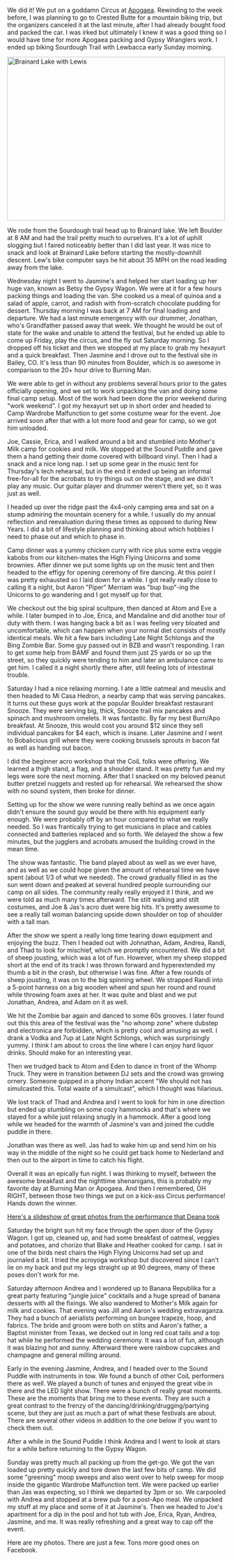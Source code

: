 We did it! We put on a goddamn Circus at [Apogaea](http://apogaea.com/). Rewinding to the week before, I was planning to go to Crested Butte for a mountain biking trip, but the organizers canceled it at the last minute, after I had already bought food and packed the car. I was irked but ultimately I knew it was a good thing so I would have time for more Apogaea packing and Gypsy Wranglers work. I ended up biking Sourdough Trail with Lewbacca early Sunday morning.

<a href="http://www.flickr.com/photos/88096431@N00/7367614818/" title="Brainard Lake with Lewis by Peter Lyons, on Flickr"><img src="http://farm8.staticflickr.com/7216/7367614818_93737bdccf.jpg" width="500" height="375" alt="Brainard Lake with Lewis"></a>

We rode from the Sourdough trail head up to Brainard lake. We left Boulder at 8 AM and had the trail pretty much to ourselves. It's a lot of uphill slogging but I faired noticeably better than I did last year. It was nice to snack and look at Brainard Lake before starting the mostly-downhill descent. Lew's bike computer says he hit about 35 MPH on the road leading away from the lake.

Wednesday night I went to Jasmine's and helped her start loading up her huge van, known as Betsy the Gypsy Wagon. We were at it for a few hours packing things and loading the van. She cooked us a meal of quinoa and a salad of apple, carrot, and radish with from-scratch chocolate pudding for dessert. Thursday morning I was back at 7 AM for final loading and departure. We had a last minute emergency with our drummer, Jonathan, who's Grandfather passed away that week. We thought he would be out of state for the wake and unable to attend the festival, but he ended up able to come up Friday, play the circus, and the fly out Saturday morning. So I dropped off his ticket and then we stopped at my place to grab my hexayurt and a quick breakfast. Then Jasmine and I drove out to the festival site in Bailey, CO. It's less than 90 minutes from Boulder, which is so awesome in comparison to the 20+ hour drive to Burning Man.

We were able to get in without any problems several hours prior to the gates officially opening, and we set to work unpacking the van and doing some final camp setup. Most of the work had been done the prior weekend during "work weekend". I got my hexayurt set up in short order and headed to Camp Wardrobe Malfunction to get some costume wear for the event. Joe arrived soon after that with a lot more food and gear for camp, so we got him unloaded.

Joe, Cassie, Erica, and I walked around a bit and stumbled into Mother's Milk camp for cookies and milk. We stopped at the Sound Puddle and gave them a hand getting their dome covered with billboard vinyl. Then I had a snack and a nice long nap. I set up some gear in the music tent for Thursday's tech rehearsal, but in the end it ended up being an informal free-for-all for the acrobats to try things out on the stage, and we didn't play any music. Our guitar player and drummer weren't there yet, so it was just as well.

I headed up over the ridge past the 4x4-only camping area and sat on a stump admiring the mountain scenery for a while. I usually do my annual reflection and reevaluation during these times as opposed to during New Years. I did a bit of lifestyle planning and thinking about which hobbies I need to phase out and which to phase in.

Camp dinner was a yummy chicken curry with rice plus some extra veggie kabobs from our kitchen-mates the High Flying Unicorns and some brownies. After dinner we put some lights up on the music tent and then headed to the effigy for opening ceremony of fire dancing. At this point I was pretty exhausted so I laid down for a while. I got really really close to calling it a night, but Aaron "Piper" Merriam was "bup bup"-ing the Unicorns to go wandering and I got myself up for that.

We checkout out the big spiral scultpure, then danced at Atom and Eve a while. I later bumped in to Joe, Erica, and Mandaline and did another tour of duty with them. I was hanging back a bit as I was feeling very bloated and uncomfortable, which can happen when your normal diet consists of mostly identical meals. We hit a few bars including Late Night Schlongs and the Bing Zombie Bar. Some guy passed out in BZB and wasn't responding. I ran to get some help from BAMF and found them just 25 yards or so up the street, so they quickly were tending to him and later an ambulance came to get him. I called it a night shortly there after, still feeling lots of intestinal trouble.

Saturday I had a nice relaxing morning. I ate a little oatmeal and meuslix and then headed to Mi Casa Hedron, a nearby camp that was serving pancakes. It turns out these guys work at the popular Boulder breakfast restaurant Snooze. They were serving big, thick, Snooze trail mix pancakes and spinach and mushroom omelets. It was fantastic. By far my best Burn/Apo breakfast. At Snooze, this would cost you around $12 since they sell individual pancakes for $4 each, which is insane. Later Jasmine and I went to Bobalicious grill where they were cooking brussels sprouts in bacon fat as well as handing out bacon.

I did the beginner acro workshop that the CoiL folks were offering. We learned a thigh stand, a flag, and a shoulder stand. It was pretty fun and my legs were sore the next morning. After that I snacked on my beloved peanut butter pretzel nuggets and rested up for rehearsal. We rehearsed the show with no sound system, then broke for dinner.

Setting up for the show we were running really behind as we once again didn't ensure the sound guy would be there with his equipment early enough. We were probably off by an hour compared to what we really needed. So I was frantically trying to get musicians in place and cables connected and batteries replaced and so forth. We delayed the show a few minutes, but the jugglers and acrobats amused the building crowd in the mean time.

The show was fantastic. The band played about as well as we ever have, and as well as we could hope given the amount of rehearsal time we have spent (about 1/3 of what we needed). The crowd gradually filled in as the sun went down and peaked at several hundred people surrounding our camp on all sides. The community really really enjoyed it I think, and we were told as much many times afterward. The stilt walking and stilt costumes, and Joe & Jas's acro duet were big hits. It's pretty awesome to see a really tall woman balancing upside down shoulder on top of shoulder with a tall man.

After the show we spent a really long time tearing down equipment and enjoying the buzz. Then I headed out with Johnathan, Adam, Andrea, Randi, and Thad to look for mischief, which we promptly encountered. We did a bit of sheep jousting, which was a lot of fun. However, when my sheep stopped short at the end of its track I was thrown forward and hyperextended my thumb a bit in the crash, but otherwise I was fine. After a few rounds of sheep jousting, it was on to the big spinning wheel. We strapped Randi into a 5-point harness on a big wooden wheel and spun her round and round while throwing foam axes at her. It was quite and blast and we put Jonathan, Andrea, and Adam on it as well.

We hit the Zombie bar again and danced to some 60s grooves. I later found out this this area of the festival was the "no whomp zone" where dubstep and electronica are forbidden, which is pretty cool and amusing as well. I drank a Vodka and 7up at Late Night Schlongs, which was surprisingly yummy. I think I am about to cross the line where I can enjoy hard liquor drinks. Should make for an interesting year.

Then we trudged back to Atom and Eden to dance in front of the Whomp Truck. They were in transition between DJ sets and the crowd was growing ornery. Someone quipped in a phony Indian accent "We should not has simulcasted this. Total waste of a simulcast", which I thought was hilarious.

We lost track of Thad and Andrea and I went to look for him in one direction but ended up stumbling on some cozy hammocks and that's where we stayed for a while just relaxing snugly in a hammock. After a good long while we headed for the warmth of Jasmine's van and joined the cuddle puddle in there.

Jonathan was there as well. Jas had to wake him up and send him on his way in the middle of the night so he could get back home to Nederland and then out to the airport in time to catch his flight.

Overall it was an epically fun night. I was thinking to myself, between the awesome breakfast and the nighttime shenanigans, this is probably my favorite day at Burning Man or Apogaea. And then I remembered, OH RIGHT, between those two things we put on a kick-ass Circus performance! Hands down the winner.

[Here's a slideshow of great photos from the performance that Deana took](https://picasaweb.google.com/mapperjay/CoILPerformance?authkey=Gv1sRgCNzVjc6vzNvy-QE#slideshow/5753669131099545938)

Saturday the bright sun hit my face through the open door of the Gypsy Wagon. I got up, cleaned up, and had some breakfast of oatmeal, veggies and potatoes, and chorizo that Blake and Heather cooked for camp. I sat in one of the birds nest chairs the High Flying Unicorns had set up and journaled a bit. I tried the acroyoga workshop but discovered since I can't lie on my back and put my legs straight up at 90 degrees, many of these poses don't work for me.

Saturday afternoon Andrea and I wondered up to Banana Republika for a great party featuring "jungle juice" cocktails and a huge spread of banana desserts with all the fixings. We also wandered to Mother's Milk again for milk and cookies. That evening was Jill and Aaron's wedding extravaganza. They had a bunch of aerialists performing on bungee trapeze, hoop, and fabrics. The bride and groom were both on stilts and Aaron's father, a Baptist minister from Texas, we decked out in long red coat tails and a top hat while he performed the wedding ceremony. It was a lot of fun, although it was blazing hot and sunny. Afterward there were rainbow cupcakes and champagne and general milling around.

Early in the evening Jasmine, Andrea, and I headed over to the Sound Puddle with instruments in tow. We found a bunch of other CoiL performers there as well. We played a bunch of tunes and enjoyed the great vibe in there and the LED light show. There were a bunch of really great moments. These are the moments that bring me to these events. They are such a great contrast to the frenzy of the dancing/drinking/drugging/partying scene, but they are just as much a part of what these festivals are about. There are several other videos in addition to the one below if you want to check them out.

<youtube href="http://www.youtube.com/embed/K27MA8v91D4"></youtube>

After a while in the Sound Puddle I think Andrea and I went to look at stars for a while before returning to the Gypsy Wagon.

Sunday was pretty much all packing up from the get-go. We got the van loaded up pretty quickly and tore down the last few bits of camp. We did some "greening" moop sweeps and also went over to help sweep for moop inside the gigantic Wardrobe Malfunction tent. We were packed up earlier than Jas was expecting, so I think we departed by 3pm or so. We carpooled with Andrea and stopped at a brew pub for a post-Apo meal. We unpacked my stuff at my place and some of it at Jasmine's. Then we headed to Joe's apartment for a dip in the pool and hot tub with Joe, Erica, Ryan, Andrea, Jasmine, and me. It was really refreshing and a great way to cap off the event.

Here are my photos. There are just a few. Tons more good ones on Facebook.

<flickrshow href="https://www.flickr.com/photos/88096431@N00/sets/72157630108856288/"></flickrshow>
